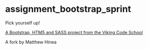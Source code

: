 assignment_bootstrap_sprint
===========================

Pick yourself up!

[A Bootstrap, HTM5 and SASS project from the Viking Code School](http://www.vikingcodeschool.com)

A fork by Matthew Hinea